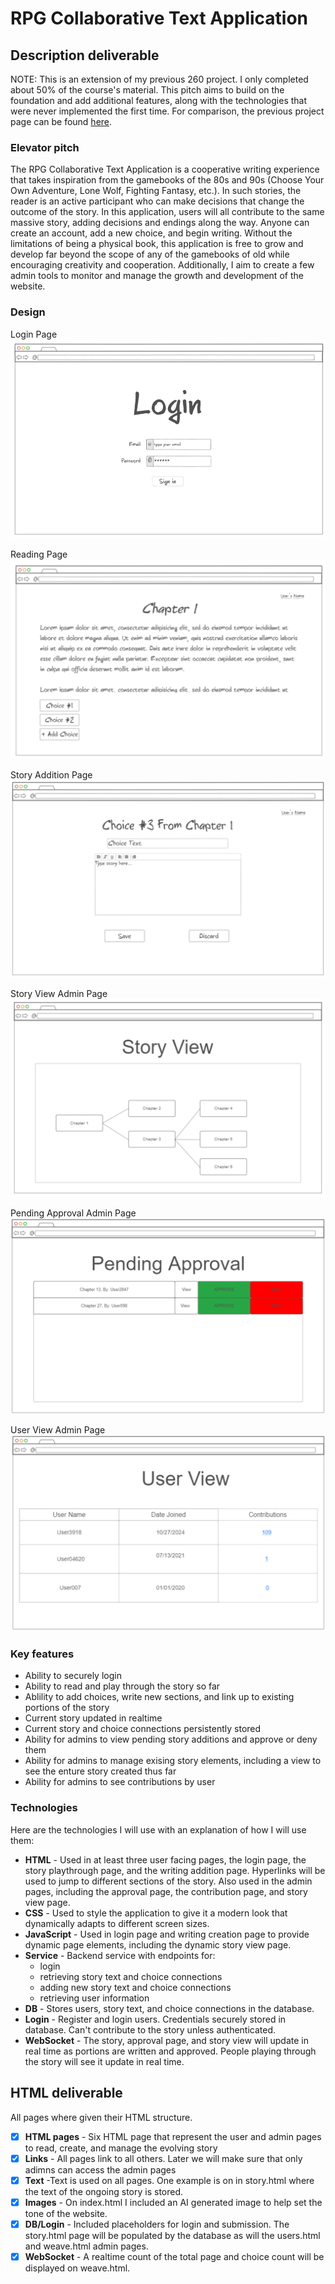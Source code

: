 # RPG Collaborative Text Application

## Description deliverable

NOTE: This is an extension of my previous 260 project. I only completed about 50% of the course's material. This pitch aims to build on the foundation and add additional features, along with the technologies that were never implemented the first time. For comparison, the previous project page can be found [here]( https://github.com/tss67/StartUpProject).

### Elevator pitch

The RPG Collaborative Text Application is a cooperative writing experience that takes inspiration from the gamebooks of the 80s and 90s (Choose Your Own Adventure, Lone Wolf, Fighting Fantasy, etc.). In such stories, the reader is an active participant who can make decisions that change the outcome of the story. In this application, users will all contribute to the same massive story, adding decisions and endings along the way. Anyone can create an account, add a new choice, and begin writing. Without the limitations of being a physical book, this application is free to grow and develop far beyond the scope of any of the gamebooks of old while encouraging creativity and cooperation. Additionally, I aim to create a few admin tools to monitor and manage the growth and development of the website.

### Design

Login Page
![Login Page](/Page%20Mock-Ups/LoginPage.PNG)

Reading Page
![Reading Page](/Page%20Mock-Ups/ReadingPage.PNG)

Story Addition Page
![Story Page](/Page%20Mock-Ups/StoryAdditionPage.PNG)

Story View Admin Page
![Story View](/Page%20Mock-Ups/StoryView.PNG)

Pending Approval Admin Page
![Pending Approval](/Page%20Mock-Ups/PendingApproval.PNG)

User View Admin Page
![User View](/Page%20Mock-Ups/UserView.PNG)

### Key features

- Ability to securely login
- Ability to read and play through the story so far
- Ablility to add choices, write new sections, and link up to existing portions of the story 
- Current story updated in realtime
- Current story and choice connections persistently stored
- Ability for admins to view pending story additions and approve or deny them
- Ability for admins to manage exising story elements, including a view to see the enture story created thus far
- Ability for admins to see contributions by user

### Technologies

Here are the technologies I will use with an explanation of how I will use them:

- **HTML** - Used in at least three user facing pages, the login page, the story playthrough page, and the writing addition page. Hyperlinks will be used to jump to different sections of the story. Also used in the admin pages, including the approval page, the contribution page, and story view page.
- **CSS** - Used to style the application to give it a modern look that dynamically adapts to different screen sizes.
- **JavaScript** - Used in login page and writing creation page to provide dynamic page elements, including the dynamic story view page.
- **Service** - Backend service with endpoints for:
  - login
  - retrieving story text and choice connections
  - adding new story text and choice connections
  - retrieving user information
- **DB** - Stores users, story text, and choice connections in the database.
- **Login** - Register and login users. Credentials securely stored in database. Can't contribute to the story unless authenticated.
- **WebSocket** - The story, approval page, and story view will update in real time as portions are written and approved. People playing through the story will see it update in real time.

## HTML deliverable

All pages where given their HTML structure.

- [x] **HTML pages** - Six HTML page that represent the user and admin pages to read, create, and manage the evolving story
- [x] **Links** - All pages link to all others. Later we will make sure that only adimns can access the admin pages
- [x] **Text** -Text is used on all pages. One example is on in story.html where the text of the ongoing story is stored.
- [x] **Images** - On index.html I included an AI generated image to help set the tone of the website.
- [x] **DB/Login** - Included placeholders for login and submission. The story.html page will be populated by the database as will the users.html and weave.html admin pages.
- [x] **WebSocket** -  A realtime count of the total page and choice count will be displayed on weave.html.
